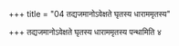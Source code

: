 +++
title = "04 तद्यजमानोऽवेक्षते घृतस्य धाराममृतस्य"

+++
तद्यजमानोऽवेक्षते घृतस्य धाराममृतस्य पन्थामिति ४